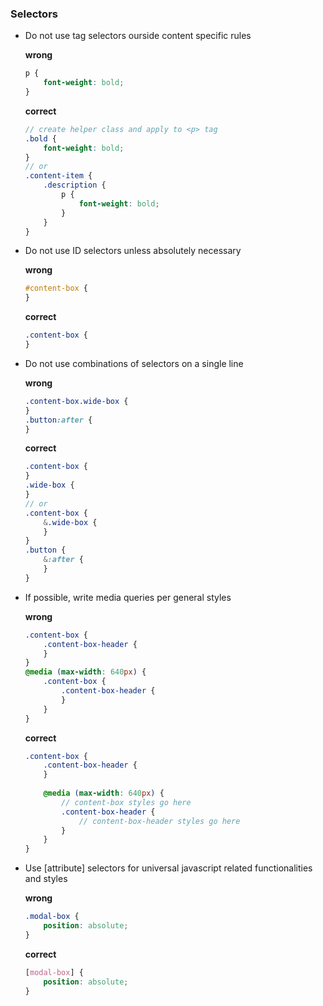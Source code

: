 ### Selectors
- Do not use tag selectors ourside content specific rules

    **wrong**
    ```scss
    p {
        font-weight: bold;
    }
    ```
    **correct**
    ```scss
    // create helper class and apply to <p> tag
    .bold {
        font-weight: bold;
    }
    // or
    .content-item {
        .description {
            p {
                font-weight: bold;
            }
        }
    }
    ```
    
- Do not use ID selectors unless absolutely necessary

    **wrong**
    ```scss
    #content-box {
    }
    ```
    **correct**
    ```scss
    .content-box {
    }
    ```
    
- Do not use combinations of selectors on a single line

    **wrong**
    ```scss
    .content-box.wide-box {
    }
    .button:after {
    }
    ```
    **correct**
    ```scss
    .content-box {
    }
    .wide-box {
    }
    // or
    .content-box {
        &.wide-box {
        }
    }
    .button {
        &:after {
        }
    }
    ```

- If possible, write media queries per general styles

    **wrong**
    ```scss
    .content-box {
        .content-box-header {
        }
    }
    @media (max-width: 640px) {
        .content-box {
            .content-box-header {
            }
        }
    }
    ```
    **correct**
    ```scss
    .content-box {
        .content-box-header {
        }
        
        @media (max-width: 640px) {
            // content-box styles go here
            .content-box-header {
                // content-box-header styles go here
            }
        }
    }
    ```
    
- Use [attribute] selectors for universal javascript related functionalities and styles

    **wrong**
    ```scss
    .modal-box {
        position: absolute;
    }
    ```
    **correct**
    ```scss
    [modal-box] {
        position: absolute;
    }
    ```
